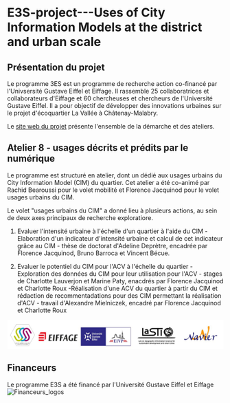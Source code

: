 # E3S-project---Uses of City Information Models at the district and urban scale

## Présentation du projet
Le programme 3ES est un programme de recherche action co-financé par l'Univsersité Gustave Eiffel et Eiffage. Il rassemble 25 collaboratrices et collaborateurs d'Eiffage et 60 chercheuses et chercheurs de l'Université Gustave Eiffel. Il a pour objectif de développer des innovations urbaines sur le projet d'écoquartier La Vallée à Châtenay-Malabry.

Le [site web du projet](https://www.programme-e3s.com/le-programme/) présente l'ensemble de la démarche et des ateliers.

## Atelier 8 - usages décrits et prédits par le numérique

Le programme est structuré en atelier, dont un dédié aux usages urbains du City Information Model (CIM) du quartier. Cet atelier a été co-animé par Rachid Bearoussi pour le volet mobilité et Florence Jacquinod pour le volet usages urbains du CIM.

Le volet "usages urbains du CIM" a donné lieu à plusieurs actions, au sein de deux axes principaux de recherche exploratiore.

1. Evaluer l'intensité urbaine à l'échelle d'un quartier à l'aide du CIM
-Elaboration d'un indicateur d'intensité urbaine et calcul de cet indicateur grâce au CIM - thèse de doctorat d'Adeline Deprètre, encadrée par Florence Jacquinod, Bruno Barroca et Vincent Bécue.

2. Evaluer le potentiel du CIM pour l'ACV à l'échelle du quartier 
-Exploration des données du CIM pour leur utilisation pour l'ACV - stages de Charlotte Lauverjon et Marine Paty, enacdrés par Florence Jacquinod et Charlotte Roux
-Réalisation d'une ACV du quartier à partir du CIM et rédaction de recommentadations pour des CIM permettant la réalisation d'ACV - travail d'Alexandre Mielniczek, encadré par Florence Jacquinod et Charlotte Roux

![Consortium](assets/E3S_logos.jpg)

## Financeurs
Le programme E3S a été financé par l'Université Gustave Eiffel et Eiffage 
![Financeurs_logos](assets/financeurs_bandeau.png)

<!--- 
## Livrables du projet
Pour le volet intensité urbaine : 
Le volet intensité urbaine a permis de proposer un indice d'intensité urbaine avec .

Pour le volet analyse du cycle de vie du quartier : 
-l'exploitation des données issues du CIM pour réaliser une analyse de cycle de vie (ACV) du qaurtier a été testée et des recommandations pour de futurs CIM permettant de réaliser des ACV

### Support de présentation du projet
La présentation générale du projet et de son déroulement est téléchargeable [en format PDF](assets/PRESENTATION_PROJET_FLOODAR.pdf). Cette présentation contient également une synthèse du retour d'expérience des deux expérimentations menées avec les riverains du rhône à Sablons. L'analyse plus complète des expérimentations est disponible ci-après (voir [retour d'expérience](https://github.com/jacquinod/FLOODAR/blob/main/README.md#retour-dexp%C3%A9rience-sur-lutilisation-de-g%C3%A9ovisualisations-interactives-et-immersives-sur-site-%C3%A0-sablons))

Des films de présentation des dispositifs produits sont mis à disposition via Dailymotion ([Outil Tablette](http://www.dailymotion.com/video/x5evbbi_flood-ar-outil-tablette-protocole-et-utilisation-sur-site_school) et [Outil Smartphone](http://www.dailymotion.com/video/x5ev9jx_flood-ar-outil-smartphone-demo-et-utilisation-sur-site-sablons-2016_school)).

### Méthodologie 
La méhtode employée est décrite dans les fichiers suivants : 

- [méthodologie générale](assets/01_methodologie_generale.pdf)
- [annexe 1](assets/02_annexe1.pdf) - géoréférencer des objets modélisés en 3D pour un export en OBJ avec SketchUp
- [annexe 2](assets/03_annexe2.pdf) - génération des vues avec Spaceyes 3D
- [annexe 3](assets/04_annexe3.pdf) - créer une visite virtuelle avec la logiciel Panotour

### Retour d'expérience sur l'utilisation de géovisualisations interactives et immersives sur site à Sablons
Le projet FLOOD AR a donné lieu à 2 expérimentation en 2016 sur le territoire de Sablons. 
Le [retour d'expérience sur le potentiel de ces outils et leurs limites](assets/Evaluation_dispositif_ELICO_V0317.pdf) a été réalisée par les chercheurs en sciences de l'information et de la communication de l'équipe Elico.
![expérimentations à Sablons](assets/Experimentations_Sablons.jpg)

 --->


